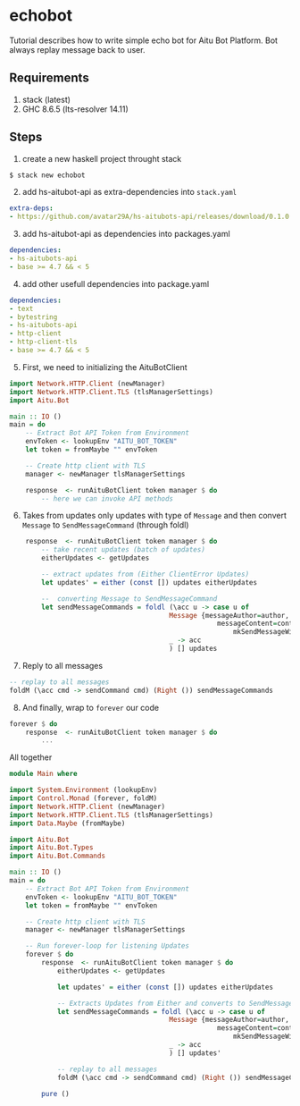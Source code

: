 # echobot

Tutorial describes how to write simple echo bot for Aitu Bot Platform. Bot always replay message back to user.

## Requirements

1. stack (latest)
2. GHC 8.6.5 (lts-resolver 14.11)

## Steps

1. сreate a new haskell project throught stack 

```sh
$ stack new echobot
```

2. add hs-aitubot-api as extra-dependencies into `stack.yaml`

```yaml
extra-deps:
- https://github.com/avatar29A/hs-aitubots-api/releases/download/0.1.0.0/hs-aitubots-api-0.1.0.0.tar.gz
```

3. add hs-aitubot-api as dependencies into packages.yaml

```yaml
dependencies:
- hs-aitubots-api
- base >= 4.7 && < 5
```

4. add other usefull dependencies into package.yaml

```yaml
dependencies:
- text
- bytestring
- hs-aitubots-api
- http-client
- http-client-tls
- base >= 4.7 && < 5
```

5. First, we need to initializing the AituBotClient

```hs
import Network.HTTP.Client (newManager)
import Network.HTTP.Client.TLS (tlsManagerSettings)
import Aitu.Bot

main :: IO ()
main = do
    -- Extract Bot API Token from Environment
    envToken <- lookupEnv "AITU_BOT_TOKEN"
    let token = fromMaybe "" envToken

    -- Create http client with TLS
    manager <- newManager tlsManagerSettings

    response  <- runAituBotClient token manager $ do
        -- here we can invoke API methods
```

6. Takes from updates only updates with type of `Message` and then convert `Message` to `SendMessageCommand` (through foldl)

```hs
    response  <- runAituBotClient token manager $ do
        -- take recent updates (batch of updates)
        eitherUpdates <- getUpdates

        -- extract updates from (Either ClientError Updates)
        let updates' = either (const []) updates eitherUpdates

        --  converting Message to SendMessageCommand
        let sendMessageCommands = foldl (\acc u -> case u of
                                        Message {messageAuthor=author, 
                                                    messageContent=content} -> 
                                                        mkSendMessageWithDefaults content author : acc
                                        _ -> acc
                                        ) [] updates

```

7. Reply to all messages

```hs
-- replay to all messages
foldM (\acc cmd -> sendCommand cmd) (Right ()) sendMessageCommands
```

8. And finally, wrap to `forever` our code

```hs
forever $ do
    response  <- runAituBotClient token manager $ do
        ...
```

All together

```hs
module Main where

import System.Environment (lookupEnv)
import Control.Monad (forever, foldM)
import Network.HTTP.Client (newManager)
import Network.HTTP.Client.TLS (tlsManagerSettings)
import Data.Maybe (fromMaybe)

import Aitu.Bot
import Aitu.Bot.Types
import Aitu.Bot.Commands

main :: IO ()
main = do
    -- Extract Bot API Token from Environment
    envToken <- lookupEnv "AITU_BOT_TOKEN"
    let token = fromMaybe "" envToken

    -- Create http client with TLS
    manager <- newManager tlsManagerSettings

    -- Run forever-loop for listening Updates
    forever $ do
        response  <- runAituBotClient token manager $ do
            eitherUpdates <- getUpdates

            let updates' = either (const []) updates eitherUpdates

            -- Extracts Updates from Either and converts to SendMessageCommands (only Message updates)
            let sendMessageCommands = foldl (\acc u -> case u of
                                        Message {messageAuthor=author, 
                                                    messageContent=content} -> 
                                                        mkSendMessageWithDefaults content author : acc
                                        _ -> acc
                                        ) [] updates'

            -- replay to all messages
            foldM (\acc cmd -> sendCommand cmd) (Right ()) sendMessageCommands

        pure ()
```

